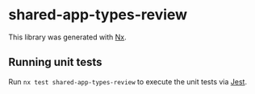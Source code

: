 # shared-app-types-review

This library was generated with [Nx](https://nx.dev).

## Running unit tests

Run `nx test shared-app-types-review` to execute the unit tests via [Jest](https://jestjs.io).
